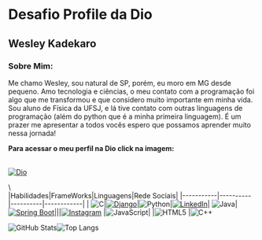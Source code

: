
# **Desafio Profile da Dio**


## **Wesley Kadekaro**

### **Sobre Mim:** 
Me chamo Wesley, sou natural de SP, porém, eu moro em MG desde pequeno. Amo tecnologia e ciências, o meu contato com a programação foi algo que me transformou e que considero muito importante em minha vida. Sou aluno de Física da UFSJ, e lá tive contato com outras linguagens de programação (além do python que é a minha primeira linguagem). É um prazer me apresentar a todos vocês espero que possamos aprender muito nessa jornada!

**Para acessar o meu perfil na Dio click na imagem:**      

\
[![Dio](https://hermes.digitalinnovation.one/assets/diome/logo-full.svg)](https://web.dio.me/home/Kadekaro) 

\      
|Habilidades|FrameWorks|Linguagens|Rede Sociais|
|-----------|----------|----------|------------| 
|  ![C](https://img.shields.io/badge/C-000?style=for-the-badge&logo=c)|[![Django](https://img.shields.io/badge/Django-092E20?style=for-the-badge&logo=django&logoColor=white)](https://www.djangoproject.com/)|![Python](https://img.shields.io/badge/Python-000?style=for-the-badge&logo=python)|[![LinkedIn](https://img.shields.io/badge/LinkedIn-000?style=for-the-badge&logo=linkedin&logoColor=0E76A8)](https://www.linkedin.com/in/wesley-kadekaro-687aa221a//)|
![Java](https://img.shields.io/badge/Java-000?style=for-the-badge&logo=java)|[![Spring Boot](https://img.shields.io/badge/Spring_Boot-6DB33F?style=for-the-badge&logo=spring-boot&logoColor=white)](https://spring.io/projects/spring-boot)|||[![Instagram](https://img.shields.io/badge/Instagram-000?style=for-the-badge&logo=instagram)](https://www.instagram.com/Kadekaro/)
|![JavaScript](https://img.shields.io/badge/JavaScript-000?style=for-the-badge&logo=javascript)|
|![HTML5](https://img.shields.io/badge/HTML5-000?style=for-the-badge&logo=html5)
|![C++](https://img.shields.io/badge/C%2B%2B-000?style=for-the-badge&logo=c%2B%2B&logoColor=00599C)

![GitHub Stats](https://github-readme-stats.vercel.app/api?username=Kadekaro&theme=transparent&bg_color=000&border_color=30A3DC&show_icons=true&icon_color=30A3DC&title_color=E94D5F&text_color=FFF)![Top Langs](https://github-readme-stats-git-masterrstaa-rickstaa.vercel.app/api/top-langs/?username=Kadekaro&bg_color=000&border_color=30A3DC&title_color=E94D5F&text_color=FFF)